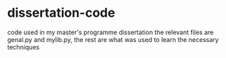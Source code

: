 # dissertation-code
code used in my master's programme dissertation
the relevant files are genal.py and mylib.py, the rest are what was used to learn the necessary techniques
